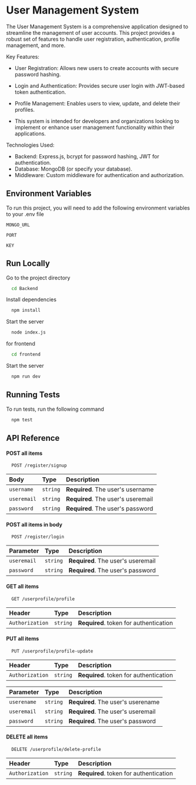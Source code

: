 
# User Management System

The User Management System is a comprehensive application designed to streamline the management of user accounts. This project provides a robust set of features to handle user registration, authentication, profile management, and more.

Key Features:

 - User Registration: Allows new users to create accounts with secure password hashing.
 - Login and Authentication: Provides secure user login with JWT-based token authentication.
- Profile Management: Enables users to view, update, and delete their profiles.

- This system is intended for developers and organizations looking to implement or enhance user management functionality within their applications.

Technologies Used:

- Backend: Express.js, bcrypt for password hashing, JWT for authentication.
- Database: MongoDB (or specify your database).
- Middleware: Custom middleware for authentication and authorization.



## Environment Variables

To run this project, you will need to add the following environment variables to your .env file

`MONGO_URL`

`PORT`

`KEY`



## Run Locally


Go to the project directory

```bash
  cd Backend
```

Install dependencies

```bash
  npm install
```

Start the server

```bash
  node index.js
```

for frontend 

```bash
  cd frontend
```
Start the server
```bash
  npm run dev
```
## Running Tests

To run tests, run the following command

```bash
  npm test
```


## API Reference

#### POST all items 

```http
  POST /register/signup
```

| Body | Type     | Description                |
| :-------- | :------- | :------------------------- |
| `username` | `string` | **Required**. The user's username |
| `useremail` | `string` | **Required**. The user's useremail |
| `password` | `string` | **Required**. The user's password |


#### POST all items in body

```http
  POST /register/login
```

| Parameter | Type     | Description                       |
| :-------- | :------- | :-------------------------------- |
| `useremail`      | `string` | **Required**. The user's useremail |
| `password`      | `string` | **Required**. The user's password |

#### GET all items 

```http
  GET /userprofile/profile
```

| Header | Type     | Description                       |
| :-------- | :------- | :-------------------------------- |
| `Authorization`      | `string` | **Required**. token for authentication |

#### PUT all items 
```http
  PUT /userprofile/profile-update
```

| Header | Type     | Description                       |
| :-------- | :------- | :-------------------------------- |
| `Authorization`      | `string` | **Required**. token for authentication |

| Parameter | Type     | Description                       |
| :-------- | :------- | :-------------------------------- |
| `userename`      | `string` | **Required**. The user's userename 
| `useremail`      | `string` | **Required**. The user's useremail |
| `password`      | `string` | **Required**. The user's password |

#### DELETE all items 

```http
  DELETE /userprofile/delete-profile
```

| Header | Type     | Description                       |
| :-------- | :------- | :-------------------------------- |
| `Authorization`      | `string` | **Required**. token for authentication |

